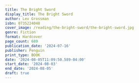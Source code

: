 ```yaml
---
title: The Bright Sword
display_title: The Bright Sword
author: Lev Grossman
isbn: 0735224048
cover_image: /reading/the-bright-sword/the-bright-sword.jpg
genre: Fiction
format: Hardcover
page_count: 689
publication_date: '2024-07-16'
publisher: Penguin
print_type: BOOK
date: '2024-08-05T11:09:50.589-04:00'
start_date: '2024-08-03'
end_date: '2024-08-05'
draft: true
---
```


